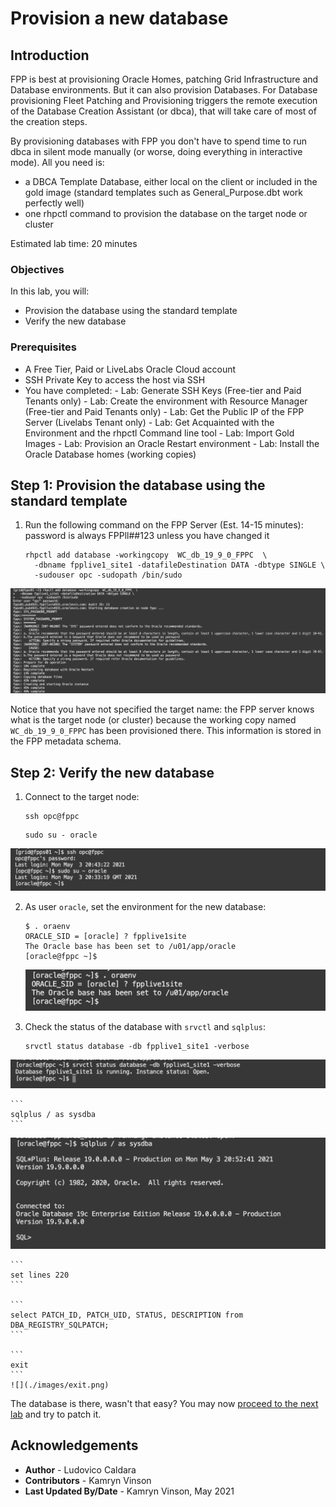 # Provision a new database

## Introduction
FPP is best at provisioning Oracle Homes, patching Grid Infrastructure and Database environments. But it can also provision Databases. For Database provisioning Fleet Patching and Provisioning triggers the remote execution of the Database Creation Assistant (or dbca), that will take care of most of the creation steps.

By provisioning databases with FPP you don't have to spend time to run dbca in silent mode manually (or worse, doing everything in interactive mode). All you need is:
* a DBCA Template Database, either local on the client or included in the gold image (standard templates such as General_Purpose.dbt work perfectly well)
* one rhpctl command to provision the database on the target node or cluster

Estimated lab time: 20 minutes

### Objectives
In this lab, you will:
- Provision the database using the standard template
- Verify the new database

### Prerequisites
- A Free Tier, Paid or LiveLabs Oracle Cloud account
- SSH Private Key to access the host via SSH
- You have completed:
      - Lab: Generate SSH Keys (Free-tier and Paid Tenants only)
      - Lab: Create the environment with Resource Manager (Free-tier and Paid Tenants only)
      - Lab: Get the Public IP of the FPP Server (Livelabs Tenant only)
      - Lab: Get Acquainted with the Environment and the rhpctl Command line tool
      - Lab: Import Gold Images
      - Lab: Provision an Oracle Restart environment
      - Lab: Install the Oracle Database homes (working copies)

## **Step 1:** Provision the database using the standard template

1. Run the following command on the FPP Server (Est. 14-15 minutes): password is always FPPll##123 unless you have changed it

    ```
    rhpctl add database -workingcopy  WC_db_19_9_0_FPPC  \
      -dbname fpplive1_site1 -datafileDestination DATA -dbtype SINGLE \
      -sudouser opc -sudopath /bin/sudo
    ```
  ![](./images/fpp.png)

  Notice that you have not specified the target name: the FPP server knows what is the target node (or cluster) because the working copy named `WC_db_19_9_0_FPPC` has been provisioned there. This information is stored in the FPP metadata schema.

## **Step 2:** Verify the new database

1. Connect to the target node:

    ```
    ssh opc@fppc
    ```

    ```
    sudo su - oracle
    ```

  ![](./images/opc.png)

2. As user `oracle`, set the environment for the new database:

    ```
    $ . oraenv
    ORACLE_SID = [oracle] ? fpplive1site
    The Oracle base has been set to /u01/app/oracle
    [oracle@fppc ~]$
    ```
    ![](./images/oraenv.png)

3. Check the status of the database with `srvctl` and `sqlplus`:

    ```
    srvctl status database -db fpplive1_site1 -verbose
    ```
  ![](./images/check-status.png)

    ```
    sqlplus / as sysdba
    ```
  ![](./images/sql.png)

    ```
    set lines 220
    ```

    ```
    select PATCH_ID, PATCH_UID, STATUS, DESCRIPTION from DBA_REGISTRY_SQLPATCH;
    ```

    ```
    exit
    ```
    ![](./images/exit.png)

The database is there, wasn't that easy? You may now [proceed to the next lab](#next) and try to patch it.

## Acknowledgements

- **Author** - Ludovico Caldara
- **Contributors** - Kamryn Vinson
- **Last Updated By/Date** -  Kamryn Vinson, May 2021